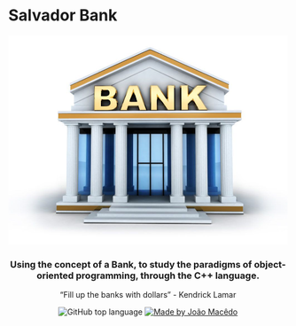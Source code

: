 # Salvador Bank 

<img alt="SalvadorBank" src="./assets/Capa_Bank.jpeg" />

<h3 align="center">
  Using the concept of a Bank, to study the paradigms of object-oriented programming, through the C++ language.
</h3>

<p align="center">“Fill up the banks with dollars”
                              - Kendrick Lamar</blockquote>
<p align="center">
  <img alt="GitHub top language" src="https://img.shields.io/github/languages/top/joaomacedx/Bancocpp?style=flat">

  <a href="https://rocketseat.com.br">
    <img alt="Made by João Macêdo" src="https://img.shields.io/badge/made%20by-João%20Macêdo-orange">
  </a>
</p>

